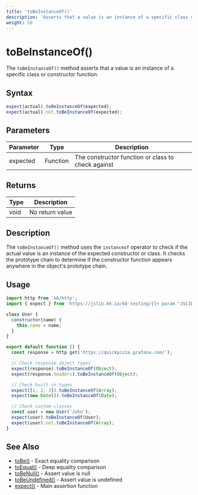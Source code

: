 ```yaml
---
title: 'toBeInstanceOf()'
description: 'Asserts that a value is an instance of a specific class or constructor'
weight: 50
---
```


# toBeInstanceOf()

The `toBeInstanceOf()` method asserts that a value is an instance of a specific class or constructor function.

## Syntax

<!-- eslint-skip -->

```javascript
expect(actual).toBeInstanceOf(expected);
expect(actual).not.toBeInstanceOf(expected);
```

## Parameters

| Parameter | Type     | Description                                        |
| --------- | -------- | -------------------------------------------------- |
| expected  | Function | The constructor function or class to check against |

## Returns

| Type | Description     |
| ---- | --------------- |
| void | No return value |

## Description

The `toBeInstanceOf()` method uses the `instanceof` operator to check if the actual value is an instance of the expected constructor or class. It checks the prototype chain to determine if the constructor function appears anywhere in the object's prototype chain.

## Usage

```javascript
import http from 'k6/http';
import { expect } from 'https://jslib.k6.io/k6-testing/{{< param "JSLIB_TESTING_VERSION" >}}/index.js';

class User {
  constructor(name) {
    this.name = name;
  }
}

export default function () {
  const response = http.get('https://quickpizza.grafana.com/');

  // Check response object types
  expect(response).toBeInstanceOf(Object);
  expect(response.headers).toBeInstanceOf(Object);

  // Check built-in types
  expect([1, 2, 3]).toBeInstanceOf(Array);
  expect(new Date()).toBeInstanceOf(Date);

  // Check custom classes
  const user = new User('John');
  expect(user).toBeInstanceOf(User);
  expect(user).not.toBeInstanceOf(Array);
}
```

## See Also

- [toBe()](https://grafana.com/docs/k6/<K6_VERSION>/javascript-api/jslib/k6-testing/non-retrying-assertions/tobe) - Exact equality comparison
- [toEqual()](https://grafana.com/docs/k6/<K6_VERSION>/javascript-api/jslib/k6-testing/non-retrying-assertions/toequal) - Deep equality comparison
- [toBeNull()](https://grafana.com/docs/k6/<K6_VERSION>/javascript-api/jslib/k6-testing/non-retrying-assertions/tobenull) - Assert value is null
- [toBeUndefined()](https://grafana.com/docs/k6/<K6_VERSION>/javascript-api/jslib/k6-testing/non-retrying-assertions/tobeundefined) - Assert value is undefined
- [expect()](https://grafana.com/docs/k6/<K6_VERSION>/javascript-api/jslib/k6-testing/expect) - Main assertion function
